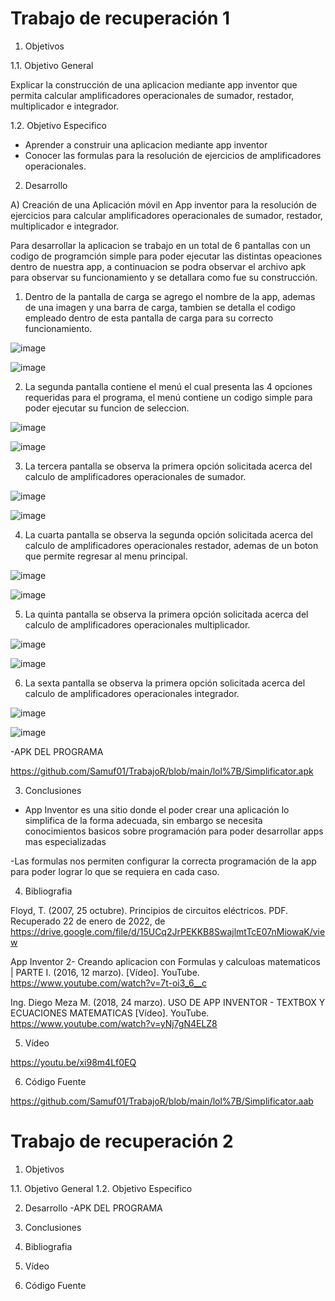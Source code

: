 # Trabajo de recuperación 1

1. Objetivos

  1.1. Objetivo General

Explicar la construcción de una aplicacion mediante app inventor que permita calcular amplificadores operacionales de sumador, restador, multiplicador e integrador.
  
  1.2. Objetivo Especifico

- Aprender a construir una aplicacion mediante app inventor
- Conocer las formulas para la resolución de ejercicios de amplificadores operacionales.

2. Desarrollo

A) Creación de una Aplicación móvil en App inventor para la resolución de ejercicios para calcular amplificadores operacionales de sumador, restador, multiplicador e integrador.

Para desarrollar la aplicacion se trabajo en un total de 6 pantallas con un codigo de programción simple para poder ejecutar las distintas opeaciones dentro de nuestra app, a continuacion se podra observar el archivo apk para observar su funcionamiento y se detallara como fue su construcción.

   1. Dentro de la pantalla de carga se agrego el nombre de la app, ademas de una imagen y una barra    de carga, tambien se detalla el codigo empleado dentro de esta pantalla de carga para su correcto    funcionamiento.

![image](https://user-images.githubusercontent.com/94079321/156176835-e9eb3609-0ef1-4fbc-8637-b234e2b9b267.png)

![image](https://user-images.githubusercontent.com/94079321/156177218-2f1cc10a-f28e-488c-8a6c-7e539c720105.png)

   2. La segunda pantalla contiene el menú el cual presenta las 4 opciones requeridas para el            programa, el menú contiene un codigo simple para poder ejecutar su funcion de seleccion.

![image](https://user-images.githubusercontent.com/94079321/156177263-1ce2169c-9c8b-4621-8180-6b8d7e8994c4.png)

![image](https://user-images.githubusercontent.com/94079321/156177291-f2a43b01-8b28-4613-ba77-c8324fce64f7.png)

   3. La tercera pantalla se observa la primera opción solicitada acerca del calculo de                  amplificadores operacionales de sumador.

![image](https://user-images.githubusercontent.com/94079321/156181929-776ae564-e374-4722-b9c6-8cbb90b5298d.png)

![image](https://user-images.githubusercontent.com/94079321/156182016-aef5cd76-793e-43b3-83d1-f9528a3438bb.png)
 
   4. La cuarta pantalla se observa la segunda opción solicitada acerca del calculo de amplificadores operacionales restador, ademas de un boton que permite regresar al menu        principal.
  
![image](https://user-images.githubusercontent.com/94079321/156185926-a3755442-f3d7-4f7a-95b4-f6d186830e28.png)

![image](https://user-images.githubusercontent.com/94079321/156186009-8f044b75-08dd-4d8b-96db-2b759bb05fb0.png)

   5. La quinta pantalla se observa la primera opción solicitada acerca del calculo de amplificadores operacionales multiplicador.

![image](https://user-images.githubusercontent.com/94079321/156186150-1e7b86b9-4cd7-4d89-b065-546bfca457dd.png)

![image](https://user-images.githubusercontent.com/94079321/156186207-05e7160f-35cc-4f50-8787-637a09e2f125.png)

   6. La sexta pantalla se observa la primera opción solicitada acerca del calculo de amplificadores operacionales integrador.

![image](https://user-images.githubusercontent.com/94079321/156186336-abe32ddf-dea7-4188-a31a-2c2ab48e4ff6.png)

![image](https://user-images.githubusercontent.com/94079321/156186371-bda2efb5-2f89-4fe2-9ec2-460ad1c26de7.png)

-APK DEL PROGRAMA

https://github.com/Samuf01/TrabajoR/blob/main/lol%7B/Simplificator.apk

3. Conclusiones

- App Inventor es una sitio donde el poder crear una aplicación lo simplifica de la forma adecuada, sin embargo se necesita conocimientos basicos sobre programación para poder desarrollar apps mas especializadas

-Las formulas nos permiten configurar la correcta programación de la app para poder lograr lo que se requiera en cada caso.

4. Bibliografia

Floyd, T. (2007, 25 octubre). Principios de circuitos eléctricos. PDF. Recuperado 22 de enero de 2022, de https://drive.google.com/file/d/15UCq2JrPEKKB8SwajlmtTcE07nMiowaK/view

App Inventor 2- Creando aplicacion con Formulas y calculoas matematicos | PARTE I. (2016, 12 marzo). [Vídeo]. YouTube. https://www.youtube.com/watch?v=7t-oi3_6__c

Ing. Diego Meza M. (2018, 24 marzo). USO DE APP INVENTOR - TEXTBOX Y ECUACIONES MATEMATICAS [Vídeo]. YouTube. https://www.youtube.com/watch?v=yNj7gN4ELZ8

5. Vídeo

https://youtu.be/xi98m4Lf0EQ

6. Código Fuente

https://github.com/Samuf01/TrabajoR/blob/main/lol%7B/Simplificator.aab

# Trabajo de recuperación 2

1. Objetivos

  1.1. Objetivo General
  1.2. Objetivo Especifico
  
2. Desarrollo
-APK DEL PROGRAMA

3. Conclusiones
4. Bibliografia
5. Vídeo

6. Código Fuente
